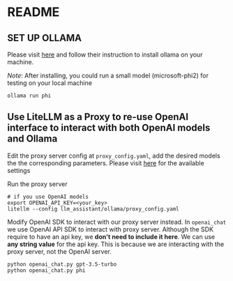 # README
## SET UP OLLAMA
Please visit [here](https://github.com/ollama/ollama.git) and follow their instruction to install ollama on your machine.

*Note*: After installing, you could run a small model (microsoft-phi2) for testing on your local machine

```shell
ollama run phi
```


## Use LiteLLM as a Proxy to re-use OpenAI interface to interact with both OpenAI models and Ollama

Edit the proxy server config at `proxy_config.yaml`, add the desired models the the corresponding parameters. Please visit [here](https://docs.litellm.ai/docs/proxy/quick_start) for the available settings 

Run the proxy server

```shell
# if you use OpenAI models
export OPENAI_API_KEY=<your_key> 
litellm --config llm_assistant/ollama/proxy_config.yaml
```


Modify OpenAI SDK to interact with our proxy server instead. In `openai_chat` we use OpenAI API SDK to interact with proxy server. Although the SDK require to have an api key, we **don't need to include it here**. We can use **any string value** for the api key. This is because we are interacting with the proxy server, not the OpenAI server. 

```shell
python openai_chat.py gpt-3.5-turbo
python openai_chat.py phi
```

